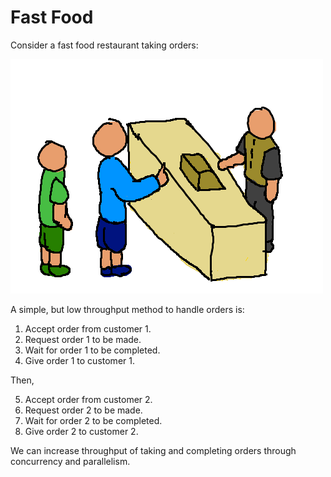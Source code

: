# Fast Food

Consider a fast food restaurant taking orders:

![](fast_food/queue.png)

A simple, but low throughput method to handle orders is:

1. Accept order from customer 1.
2. Request order 1 to be made.
3. Wait for order 1 to be completed.
4. Give order 1 to customer 1.

Then,

5. Accept order from customer 2.
6. Request order 2 to be made.
7. Wait for order 2 to be completed.
8. Give order 2 to customer 2.

We can increase throughput of taking and completing orders through concurrency and parallelism.
